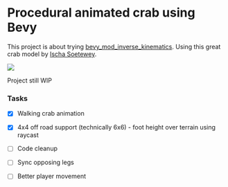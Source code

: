# Procedural animated crab using Bevy
This project is about trying [bevy_mod_inverse_kinematics](https://github.com/Kurble/bevy_mod_inverse_kinematics/).
Using this great crab model by [Ischa Soetewey](https://sketchfab.com/3d-models/armored-crab-df63d81358944337af1add54f19821ad).

![](https://github.com/Jlabarca/bevy-procedural-animated-crab/blob/main/crab.gif?raw=true)

Project still WIP
### Tasks

- [x] Walking crab animation
- [x] 4x4 off road support (technically 6x6) - foot height over terrain using raycast
- [ ] Code cleanup
- [ ] Sync opposing legs
- [ ] Better player movement


